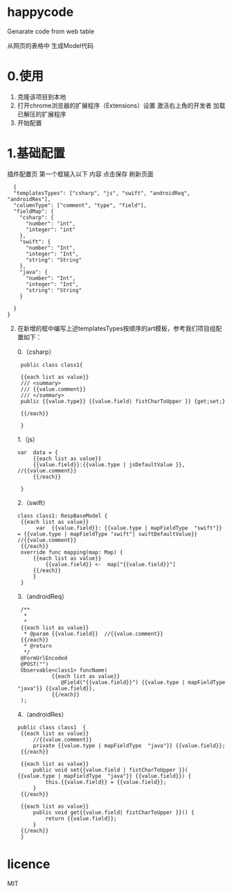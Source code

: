 # happycode 

Genarate  code  from  web table

从网页的表格中 生成Model代码

# 0.使用
  1. 克隆该项目到本地 
  2. 打开chrome浏览器的扩展程序（Extensions）设置 激活右上角的开发者 加载已解压的扩展程序
  3. 开始配置
  
# 1.基础配置

  插件配置页 第一个框输入以下 内容 点击保存 刷新页面
     
      {
      "templatesTypes": ["csharp", "js", "swift", "androidReq", "androidRes"],
      "columnType": ["comment", "type", "field"],
      "fieldMap": {
        "csharp": {
          "number": "int",
          "integer": "int"
        },
        "swift": {
          "number": "Int",
          "integer": "Int",
          "string": "String"
        },
        "java": {
          "number": "Int",
          "integer": "Int",
          "string": "String"
        }

      }
    }
    
2. 在新增的框中编写上述templatesTypes按顺序的art模板，参考我们项目组配置如下：
  
   0.（csharp）
    
    
        public class class1{
    
        {{each list as value}}
        /// <summary>
        /// {{value.comment}}
        /// </summary>
        public {{value.type}} {{value.field| fistCharToUpper }} {get;set;}  

        {{/each}}

        }
        
   1.（js）
   
       var  data = {
            {{each list as value}}
            {{value.field}}:{{value.type | jsDefaultValue }},  //{{value.comment}}
            {{/each}}

        }
   
   
   2.（swift）
   
       class class1: RespBaseModel {
        {{each list as value}}
             var  {{value.field}}: {{value.type | mapFieldType  "swift"}} = {{value.type | mapFieldType "swift"| swiftDefaultValue}} //{{value.comment}}
        {{/each}}
        override func mapping(map: Map) {
            {{each list as value}}
                {{value.field}} <-  map["{{value.field}}"]
            {{/each}}
            }
        }
   
   3.（androidReq）
   
        /**
         * 
         *
        {{each list as value}}
         * @param {{value.field}}  //{{value.comment}}
        {{/each}}
         * @return
         */
        @FormUrlEncoded
        @POST("")
        Observable<class1> funcName(
                  {{each list as value}}
                     @Field("{{value.field}}") {{value.type | mapFieldType  "java"}} {{value.field}},
                  {{/each}}
        );
   
   
   4.（androidRes）
   
   
       public class class1  {
        {{each list as value}}
            //{{value.comment}}
            private {{value.type | mapFieldType  "java"}} {{value.field}};
        {{/each}}

        {{each list as value}}
            public void set{{value.field | fistCharToUpper }}( {{value.type | mapFieldType  "java"}} {{value.field}}) {
                this.{{value.field}} = {{value.field}};
            }
        {{/each}}

        {{each list as value}}
            public void get{{value.field| fistCharToUpper }}() {
                return {{value.field}};
            }
        {{/each}}
        }
   
   
   
   
# licence 
  MIT
        
